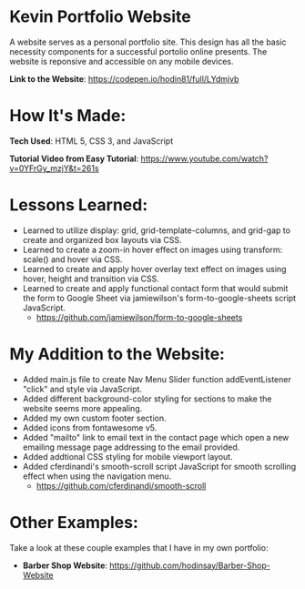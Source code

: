 # Kevin Portfolio Website

A website serves as a personal portfolio site. This design has all the basic necessity components for a successful portolio online presents. The website is reponsive and accessible on any mobile devices. 

**Link to the Website**: https://codepen.io/hodin81/full/LYdmjvb

# How It's Made: 

**Tech Used**: HTML 5, CSS 3, and JavaScript

**Tutorial Video from Easy Tutorial**: https://www.youtube.com/watch?v=0YFrGy_mzjY&t=261s

# Lessons Learned:

- Learned to utilize display: grid, grid-template-columns, and grid-gap to create and organized box layouts via CSS.
- Learned to create a zoom-in hover effect on images using transform: scale() and hover via CSS. 
- Learned to create and apply hover overlay text effect on images using hover, height and transition via CSS. 
- Learned to create and apply functional contact form that would submit the form to Google Sheet via jamiewilson's form-to-google-sheets script JavaScript.
  - https://github.com/jamiewilson/form-to-google-sheets

# My Addition to the Website:

- Added main.js file to create Nav Menu Slider function addEventListener "click" and style via JavaScript.
- Added different background-color styling for sections to make the website seems more appealing.
- Added my own custom footer section. 
- Added icons from fontawesome v5. 
- Added "mailto" link to email text in the contact page which open a new emailing message page addressing to the email provided.  
- Added addtional CSS styling for mobile viewport layout.
- Added cferdinandi's smooth-scroll script JavaScript for smooth scrolling effect when using the navigation menu. 
  - https://github.com/cferdinandi/smooth-scroll 

# Other Examples: 

Take a look at these couple examples that I have in my own portfolio:

- **Barber Shop Website**: https://github.com/hodinsay/Barber-Shop-Website
